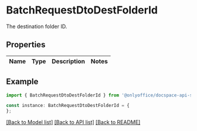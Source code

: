 # BatchRequestDtoDestFolderId

The destination folder ID.

## Properties

Name | Type | Description | Notes
------------ | ------------- | ------------- | -------------

## Example

```typescript
import { BatchRequestDtoDestFolderId } from '@onlyoffice/docspace-api-sdk';

const instance: BatchRequestDtoDestFolderId = {
};
```

[[Back to Model list]](../README.md#documentation-for-models) [[Back to API list]](../README.md#documentation-for-api-endpoints) [[Back to README]](../README.md)
